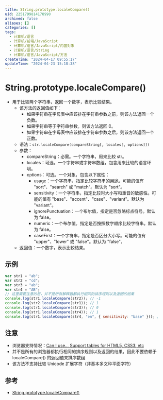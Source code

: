 ```yaml
---
title: String.prototype.localeCompare()
uid: 2251799814178990
archived: false
aliases: []
categories: []
tags:
  - 计算机/语言
  - 计算机/前端/JavaScript
  - 计算机/语言/JavaScript/内置对象
  - 计算机/语言/String
  - 计算机/语言/JavaScript/方法
createTime: "2024-04-17 09:55:17"
updateTime: "2024-04-23 15:18:38"
---
```


# String.prototype.localeCompare()

- 用于比较两个字符串，返回一个数字，表示比较结果。
  - 该方法的返回值如下：
    - 如果字符串在字母表中应该排在字符串参数之前，则该方法返回一个负数。
    - 如果字符串等于字符串参数，则该方法返回 0。
    - 如果字符串在字母表中应该排在字符串参数之后，则该方法返回一个正数。
  - 语法：`str.localeCompare(compareString[, locales[, options]])`
  - 参数：
    - compareString：必需。一个字符串，用来比较 str。
    - locales：可选。一个字符串或字符串数组，包含用来比较的语言环境。
    - options：可选。一个对象，包含以下属性：
      - usage：一个字符串，指定比较字符串的用途。可能的值有 "sort"、"search" 或 "match"。默认为 "sort"。
      - sensitivity：一个字符串，指定比较时大小写和重音的敏感性。可能的值有 "base"、"accent"、"case"、"variant"。默认为 "variant"。
      - ignorePunctuation：一个布尔值，指定是否忽略标点符号。默认为 false。
      - numeric：一个布尔值，指定是否按照数字顺序比较字符串。默认为 false。
      - caseFirst：一个字符串，指定是否区分大小写。可能的值有 "upper"、"lower" 或 "false"。默认为 "false"。
  - 返回值：一个数字，表示比较结果。

## 示例

```js
var str1 = "ab";
var str2 = "cd";
var str3 = "ab";
var str4 = "AB";
// 这里需要注意的是，并不是所有解释器都执行相同的排序规则以及返回的结果
console.log(str1.localeCompare(str2)); // -1
console.log(str2.localeCompare(str1)); // 1
console.log(str1.localeCompare(str3)); // 0
console.log(str1.localeCompare(str4)); // 1
console.log(str1.localeCompare(str4, "en", { sensitivity: "base" })); // 0
```

## 注意

- 浏览器支持情况：[Can I use... Support tables for HTML5, CSS3, etc](https://caniuse.com/?search=localeCompare)
- 并不是所有的浏览器都执行相同的排序规则以及返回的结果，因此不要依赖于 localeCompare() 的返回值来排序数组
- 该方法不支持比较 Unicode 扩展字符（非基本多文种平面字符）

## 参考

- [String.prototype.localeCompare()](https://developer.mozilla.org/zh-CN/docs/Web/JavaScript/Reference/Global_Objects/String/localeCompare)
